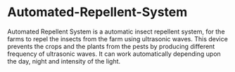 # Automated-Repellent-System
Automated Repellent System is a automatic insect repellent system, for the farms to repel the insects from the farm using ultrasonic waves. This device prevents the crops and the plants from the pests by producing different frequency of ultrasonic waves. It can work automatically depending upon the day, night and intensity of the light.
